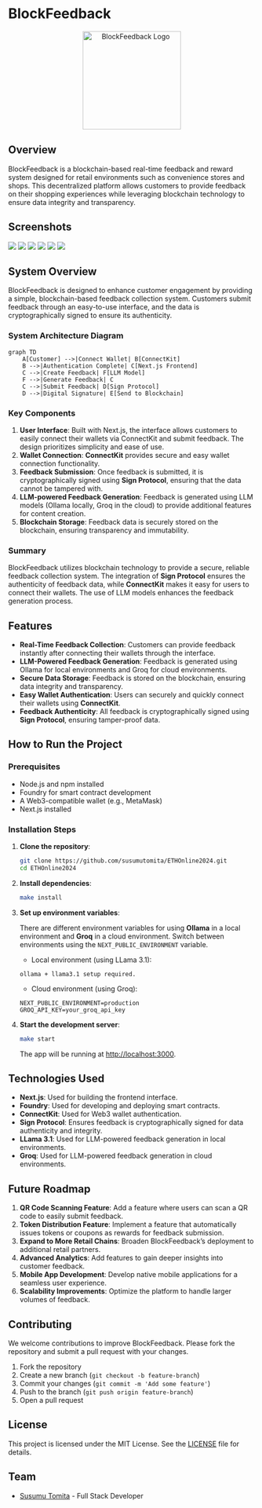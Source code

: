 # BlockFeedback

<div style="text-align: center;">
  <img src="./images/logo.png" width="200" height="200" alt="BlockFeedback Logo"/>
</div>

## Overview

BlockFeedback is a blockchain-based real-time feedback and reward system designed for retail environments such as convenience stores and shops. This decentralized platform allows customers to provide feedback on their shopping experiences while leveraging blockchain technology to ensure data integrity and transparency.

## Screenshots

<img src=./images/top.png>
<img src=./images/createfeedback.png>
<img src=./images/feedBackForm.png>
<img src=./images/submitFeedback.png>
<img src=./images/submittedfeedback.png>
<img src=./images/about.png>

## System Overview

BlockFeedback is designed to enhance customer engagement by providing a simple, blockchain-based feedback collection system. Customers submit feedback through an easy-to-use interface, and the data is cryptographically signed to ensure its authenticity.

### System Architecture Diagram

```mermaid
graph TD
    A[Customer] -->|Connect Wallet| B[ConnectKit]
    B -->|Authentication Complete| C[Next.js Frontend]
    C -->|Create Feedback| F[LLM Model]
    F -->|Generate Feedback| C
    C -->|Submit Feedback| D[Sign Protocol]
    D -->|Digital Signature| E[Send to Blockchain]
```

### Key Components

1. **User Interface**: Built with Next.js, the interface allows customers to easily connect their wallets via ConnectKit and submit feedback. The design prioritizes simplicity and ease of use.
2. **Wallet Connection**: **ConnectKit** provides secure and easy wallet connection functionality.
3. **Feedback Submission**: Once feedback is submitted, it is cryptographically signed using **Sign Protocol**, ensuring that the data cannot be tampered with.
4. **LLM-powered Feedback Generation**: Feedback is generated using LLM models (Ollama locally, Groq in the cloud) to provide additional features for content creation.
5. **Blockchain Storage**: Feedback data is securely stored on the blockchain, ensuring transparency and immutability.

### Summary

BlockFeedback utilizes blockchain technology to provide a secure, reliable feedback collection system. The integration of **Sign Protocol** ensures the authenticity of feedback data, while **ConnectKit** makes it easy for users to connect their wallets. The use of LLM models enhances the feedback generation process.

## Features

- **Real-Time Feedback Collection**: Customers can provide feedback instantly after connecting their wallets through the interface.
- **LLM-Powered Feedback Generation**: Feedback is generated using Ollama for local environments and Groq for cloud environments.
- **Secure Data Storage**: Feedback is stored on the blockchain, ensuring data integrity and transparency.
- **Easy Wallet Authentication**: Users can securely and quickly connect their wallets using **ConnectKit**.
- **Feedback Authenticity**: All feedback is cryptographically signed using **Sign Protocol**, ensuring tamper-proof data.

## How to Run the Project

### Prerequisites

- Node.js and npm installed
- Foundry for smart contract development
- A Web3-compatible wallet (e.g., MetaMask)
- Next.js installed

### Installation Steps

1. **Clone the repository**:

   ```bash
   git clone https://github.com/susumutomita/ETHOnline2024.git
   cd ETHOnline2024
   ```

2. **Install dependencies**:

   ```bash
   make install
   ```

3. **Set up environment variables**:

   There are different environment variables for using **Ollama** in a local environment and **Groq** in a cloud environment. Switch between environments using the `NEXT_PUBLIC_ENVIRONMENT` variable.

   - Local environment (using LLama 3.1):

   ```plaintext
   ollama + llama3.1 setup required.
   ```

   - Cloud environment (using Groq):

   ```plaintext
   NEXT_PUBLIC_ENVIRONMENT=production
   GROQ_API_KEY=your_groq_api_key
   ```

4. **Start the development server**:

   ```bash
   make start
   ```

   The app will be running at [http://localhost:3000](http://localhost:3000).

## Technologies Used

- **Next.js**: Used for building the frontend interface.
- **Foundry**: Used for developing and deploying smart contracts.
- **ConnectKit**: Used for Web3 wallet authentication.
- **Sign Protocol**: Ensures feedback is cryptographically signed for data authenticity and integrity.
- **LLama 3.1**: Used for LLM-powered feedback generation in local environments.
- **Groq**: Used for LLM-powered feedback generation in cloud environments.

## Future Roadmap

1. **QR Code Scanning Feature**: Add a feature where users can scan a QR code to easily submit feedback.
2. **Token Distribution Feature**: Implement a feature that automatically issues tokens or coupons as rewards for feedback submission.
3. **Expand to More Retail Chains**: Broaden BlockFeedback’s deployment to additional retail partners.
4. **Advanced Analytics**: Add features to gain deeper insights into customer feedback.
5. **Mobile App Development**: Develop native mobile applications for a seamless user experience.
6. **Scalability Improvements**: Optimize the platform to handle larger volumes of feedback.

## Contributing

We welcome contributions to improve BlockFeedback. Please fork the repository and submit a pull request with your changes.

1. Fork the repository
2. Create a new branch (`git checkout -b feature-branch`)
3. Commit your changes (`git commit -m 'Add some feature'`)
4. Push to the branch (`git push origin feature-branch`)
5. Open a pull request

## License

This project is licensed under the MIT License. See the [LICENSE](LICENSE) file for details.

## Team

- [Susumu Tomita](https://susumutomita.netlify.app/) - Full Stack Developer
